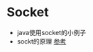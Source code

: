 # Socket
* java使用socket的小例子
* sockt的原理
[参考](http://www.cnblogs.com/levy-home/archive/2012/04/05/2432758.html)
